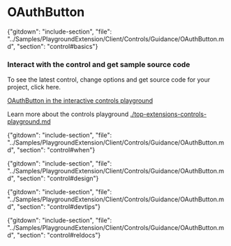 ﻿# OAuthButton

{"gitdown": "include-section", "file": "../Samples/PlaygroundExtension/Client/Controls/Guidance/OAuthButton.md", "section": "control#basics"}

<!-- TODO get an IMAGE to embed here -->

### Interact with the control and get sample source code
To see the latest control, change options and get source code for your project, click here.

<a href="https://ms.portal.azure.com/?Microsoft_Azure_Playground=true#blade/Microsoft_Azure_Playground/ControlsIndexBlade/OAuthButtonPlayground" target="_blank">OAuthButton in the interactive controls playground</a>

Learn more about the controls playground [./top-extensions-controls-playground.md](./top-extensions-controls-playground.md)


<!-- TODO get an SAMPLE CODE to embed here -->

{"gitdown": "include-section", "file": "../Samples/PlaygroundExtension/Client/Controls/Guidance/OAuthButton.md", "section": "control#when"}

{"gitdown": "include-section", "file": "../Samples/PlaygroundExtension/Client/Controls/Guidance/OAuthButton.md", "section": "control#design"}

{"gitdown": "include-section", "file": "../Samples/PlaygroundExtension/Client/Controls/Guidance/OAuthButton.md", "section": "control#devtips"}

{"gitdown": "include-section", "file": "../Samples/PlaygroundExtension/Client/Controls/Guidance/OAuthButton.md", "section": "control#reldocs"}

